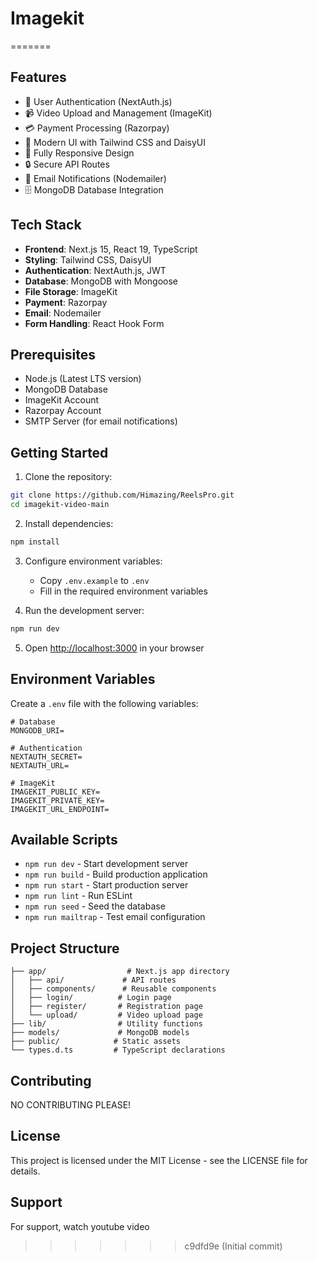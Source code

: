# Imagekit
=======

## Features

- 🔐 User Authentication (NextAuth.js)
- 📹 Video Upload and Management (ImageKit)
- 💳 Payment Processing (Razorpay)
- 🎨 Modern UI with Tailwind CSS and DaisyUI
- 📱 Fully Responsive Design
- 🔒 Secure API Routes
- 📧 Email Notifications (Nodemailer)
- 🗄️ MongoDB Database Integration

## Tech Stack

- **Frontend**: Next.js 15, React 19, TypeScript
- **Styling**: Tailwind CSS, DaisyUI
- **Authentication**: NextAuth.js, JWT
- **Database**: MongoDB with Mongoose
- **File Storage**: ImageKit
- **Payment**: Razorpay
- **Email**: Nodemailer
- **Form Handling**: React Hook Form

## Prerequisites

- Node.js (Latest LTS version)
- MongoDB Database
- ImageKit Account
- Razorpay Account
- SMTP Server (for email notifications)

## Getting Started

1. Clone the repository:
```bash
git clone https://github.com/Himazing/ReelsPro.git
cd imagekit-video-main
```

2. Install dependencies:
```bash
npm install
```

3. Configure environment variables:
   - Copy `.env.example` to `.env`
   - Fill in the required environment variables

4. Run the development server:
```bash
npm run dev
```

5. Open [http://localhost:3000](http://localhost:3000) in your browser

## Environment Variables

Create a `.env` file with the following variables:

```env
# Database
MONGODB_URI=

# Authentication
NEXTAUTH_SECRET=
NEXTAUTH_URL=

# ImageKit
IMAGEKIT_PUBLIC_KEY=
IMAGEKIT_PRIVATE_KEY=
IMAGEKIT_URL_ENDPOINT=
```

## Available Scripts

- `npm run dev` - Start development server
- `npm run build` - Build production application
- `npm run start` - Start production server
- `npm run lint` - Run ESLint
- `npm run seed` - Seed the database
- `npm run mailtrap` - Test email configuration

## Project Structure

```
├── app/                  # Next.js app directory
│   ├── api/             # API routes
│   ├── components/      # Reusable components
│   ├── login/          # Login page
│   ├── register/       # Registration page
│   └── upload/         # Video upload page
├── lib/                # Utility functions
├── models/             # MongoDB models
├── public/            # Static assets
└── types.d.ts         # TypeScript declarations
```

## Contributing

NO CONTRIBUTING PLEASE!

## License

This project is licensed under the MIT License - see the LICENSE file for details.

## Support

For support, watch youtube video
>>>>>>> c9dfd9e (Initial commit)
